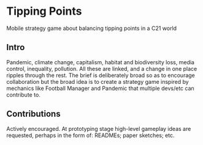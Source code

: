 # Tipping Points
Mobile strategy game about balancing tipping points in a C21 world

## Intro
Pandemic, climate change, capitalism, habitat and biodiversity loss, media control, inequality, pollution. All these are linked, and a change in one place ripples through the rest. The brief is deliberately broad so as to encourage collaboration but the broad idea is to create a strategy game inspired by mechanics like Football Manager and Pandemic that multiple devs/etc can contribute to.

## Contributions
Actively encouraged. At prototyping stage high-level gameplay ideas are requested, perhaps in the form of: READMEs; paper sketches; etc.  
